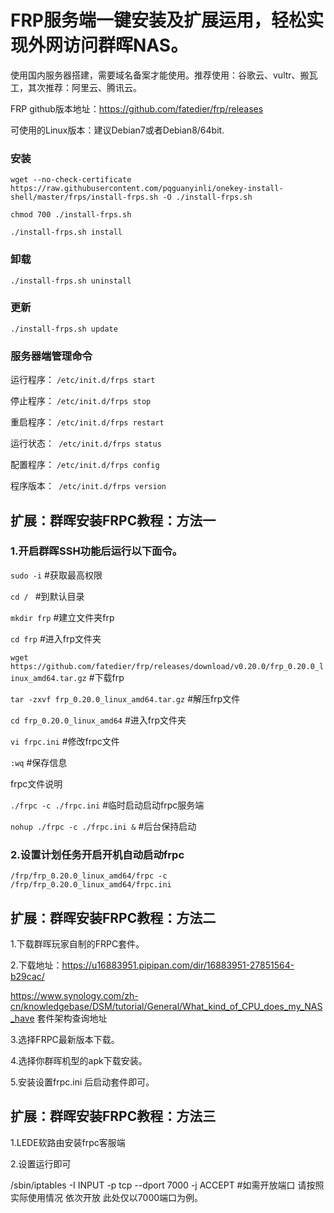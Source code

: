 FRP服务端一键安装及扩展运用，轻松实现外网访问群晖NAS。
===
使用国内服务器搭建，需要域名备案才能使用。推荐使用：谷歌云、vultr、搬瓦工，其次推荐：阿里云、腾讯云。

FRP github版本地址：https://github.com/fatedier/frp/releases

可使用的Linux版本：建议Debian7或者Debian8/64bit.

### 安装

```
wget --no-check-certificate https://raw.githubusercontent.com/pqguanyinli/onekey-install-shell/master/frps/install-frps.sh -O ./install-frps.sh

chmod 700 ./install-frps.sh

./install-frps.sh install

```
### 卸载
```
./install-frps.sh uninstall
```
### 更新
```
./install-frps.sh update
```

### 服务器端管理命令

运行程序： ```/etc/init.d/frps start ``` 

停止程序： ```/etc/init.d/frps stop```

重启程序： ```/etc/init.d/frps restart```

运行状态：``` /etc/init.d/frps status```

配置程序： ```/etc/init.d/frps config```

程序版本：``` /etc/init.d/frps version```

## 扩展：群晖安装FRPC教程：方法一

### 1.开启群晖SSH功能后运行以下面令。

```sudo -i```         #获取最高权限

```cd / ```             #到默认目录

```mkdir frp```         #建立文件夹frp

```cd frp```            #进入frp文件夹

```wget https://github.com/fatedier/frp/releases/download/v0.20.0/frp_0.20.0_linux_amd64.tar.gz```    #下载frp

```tar -zxvf frp_0.20.0_linux_amd64.tar.gz```   #解压frp文件

```cd frp_0.20.0_linux_amd64``` #进入frp文件夹

```vi frpc.ini``` #修改frpc文件

```:wq``` #保存信息

frpc文件说明 

```./frpc -c ./frpc.ini``` #临时启动启动frpc服务端

```nohup ./frpc -c ./frpc.ini &``` #后台保持启动

### 2.设置计划任务开启开机自动启动frpc
```
/frp/frp_0.20.0_linux_amd64/frpc -c /frp/frp_0.20.0_linux_amd64/frpc.ini
```

## 扩展：群晖安装FRPC教程：方法二

1.下载群晖玩家自制的FRPC套件。

2.下载地址：https://u16883951.pipipan.com/dir/16883951-27851564-b29cac/

 https://www.synology.com/zh-cn/knowledgebase/DSM/tutorial/General/What_kind_of_CPU_does_my_NAS_have 套件架构查询地址
  
3.选择FRPC最新版本下载。

4.选择你群晖机型的apk下载安装。

5.安装设置frpc.ini 后启动套件即可。

## 扩展：群晖安装FRPC教程：方法三

1.LEDE软路由安装frpc客服端

2.设置运行即可

/sbin/iptables -I INPUT -p tcp --dport 7000 -j ACCEPT 
#如需开放端口 请按照实际使用情况 依次开放 此处仅以7000端口为例。

